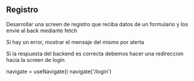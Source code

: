 ## Registro

Desarrollar una screen de registro que reciba datos de un formulario y los envie al back mediante fetch


Si hay un error, mostrar el mensaje del mismo por alerta

Si la respuesta del backend es correcta debemos hacer una redireccion hacia la screen de login

navigate = useNavigate()
navigate('/login')